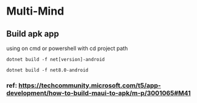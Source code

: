 # Multi-Mind


## Build apk app
using on cmd or powershell with cd project path

```dotnet build -f net[version]-android```

```dotnet build -f net8.0-android```

### ref: https://techcommunity.microsoft.com/t5/app-development/how-to-build-maui-to-apk/m-p/3001065#M41